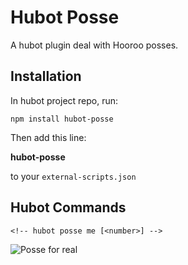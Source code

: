 # Hubot Posse

A hubot plugin deal with Hooroo posses.

## Installation

In hubot project repo, run:

```
npm install hubot-posse
```

Then add this line:

**hubot-posse**

to your `external-scripts.json`

## Hubot Commands
```
<!-- hubot posse me [<number>] -->
```

![Posse for real](http://i.imgur.com/C6h3ZB0.jpg)

